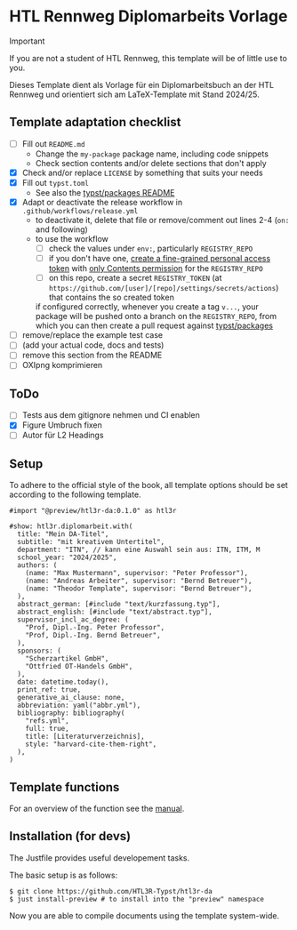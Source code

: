 # HTL Rennweg Diplomarbeits Vorlage

> [!IMPORTANT]  
> If you are not a student of HTL Rennweg, this template will be of little use to you.

Dieses Template dient als Vorlage für ein Diplomarbeitsbuch an der HTL Rennweg
und orientiert sich am LaTeX-Template mit Stand 2024/25.

## Template adaptation checklist

- [ ] Fill out `README.md`
  - Change the `my-package` package name, including code snippets
  - Check section contents and/or delete sections that don't apply
- [X] Check and/or replace `LICENSE` by something that suits your needs
- [X] Fill out `typst.toml`
  - See also the [typst/packages README](https://github.com/typst/packages/?tab=readme-ov-file#package-format)
- [X] Adapt or deactivate the release workflow in `.github/workflows/release.yml`
  - to deactivate it, delete that file or remove/comment out lines 2-4 (`on:` and following)
  - to use the workflow
    - [ ] check the values under `env:`, particularly `REGISTRY_REPO`
    - [ ] if you don't have one, [create a fine-grained personal access token](https://github.com/settings/tokens?type=beta) with [only Contents permission](https://stackoverflow.com/a/75116350/371191) for the `REGISTRY_REPO`
    - [ ] on this repo, create a secret `REGISTRY_TOKEN` (at `https://github.com/[user]/[repo]/settings/secrets/actions`) that contains the so created token

    if configured correctly, whenever you create a tag `v...`, your package will be pushed onto a branch on the `REGISTRY_REPO`, from which you can then create a pull request against [typst/packages](https://github.com/typst/packages/)
- [ ] remove/replace the example test case
- [ ] (add your actual code, docs and tests)
- [ ] remove this section from the README
- [ ] OXIpng komprimieren

## ToDo
- [ ] Tests aus dem gitignore nehmen und CI enablen
- [X] Figure Umbruch fixen
- [ ] Autor für L2 Headings

## Setup

To adhere to the official style of the book, all template options should be set according to the following template.

```typ
#import "@preview/htl3r-da:0.1.0" as htl3r

#show: htl3r.diplomarbeit.with(
  title: "Mein DA-Titel",
  subtitle: "mit kreativem Untertitel",
  department: "ITN", // kann eine Auswahl sein aus: ITN, ITM, M
  school_year: "2024/2025",
  authors: (
    (name: "Max Mustermann", supervisor: "Peter Professor"),
    (name: "Andreas Arbeiter", supervisor: "Bernd Betreuer"),
    (name: "Theodor Template", supervisor: "Bernd Betreuer"),
  ),
  abstract_german: [#include "text/kurzfassung.typ"],
  abstract_english: [#include "text/abstract.typ"],
  supervisor_incl_ac_degree: (
    "Prof, Dipl.-Ing. Peter Professor",
    "Prof, Dipl.-Ing. Bernd Betreuer",
  ),
  sponsors: (
    "Scherzartikel GmbH",
    "Ottfried OT-Handels GmbH",
  ),
  date: datetime.today(),
  print_ref: true,
  generative_ai_clause: none,
  abbreviation: yaml("abbr.yml"),
  bibliography: bibliography(
    "refs.yml",
    full: true,
    title: [Literaturverzeichnis],
    style: "harvard-cite-them-right",
  ),
)
```

## Template functions
For an overview of the function see the [manual](docs/manual.pdf).

## Installation (for devs)

The Justfile provides useful developement tasks.

The basic setup is as follows:

```
$ git clone https://github.com/HTL3R-Typst/htl3r-da
$ just install-preview # to install into the "preview" namespace
```

Now you are able to compile documents using the template system-wide.
